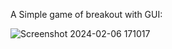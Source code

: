 
A Simple game of breakout with GUI:

![Screenshot 2024-02-06 171017](https://github.com/ariatgz/Breakout/assets/100978388/e232d98b-130d-438f-b0d7-67e553a72592)
